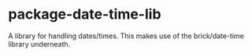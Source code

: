 # package-date-time-lib
A library for handling dates/times. This makes use of the brick/date-time library underneath.

